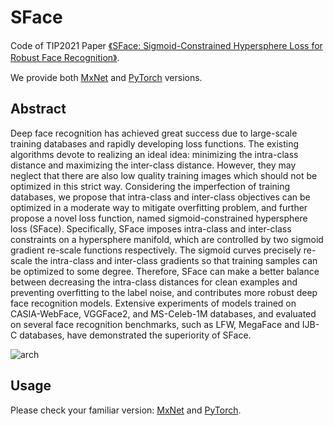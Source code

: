 # SFace
Code of TIP2021 Paper [《SFace: Sigmoid-Constrained Hypersphere Loss for Robust Face Recognition》](https://ieeexplore.ieee.org/document/9318547). 

We provide both [MxNet](https://github.com/zhongyy/SFace/tree/main/SFace_mxnet) and [PyTorch](https://github.com/zhongyy/SFace/tree/main/SFace_torch) versions.

## Abstract 
Deep face recognition has achieved great success due to large-scale training databases and rapidly developing loss functions. The existing algorithms devote to realizing an ideal idea: minimizing the intra-class distance and maximizing the inter-class distance. However, they may neglect that there are also low quality training images which should not be optimized in this strict way. Considering the imperfection of training databases, we propose that intra-class and inter-class objectives can be optimized in a moderate way to mitigate overfitting problem, and further propose a novel loss function, named sigmoid-constrained hypersphere loss (SFace). Specifically, SFace imposes intra-class and inter-class constraints on a hypersphere manifold, which are controlled by two sigmoid gradient re-scale functions respectively. The sigmoid curves precisely re-scale the intra-class and inter-class gradients so that training samples can be optimized to some degree. Therefore, SFace can make a better balance between decreasing the intra-class distances for clean examples and preventing overfitting to the label noise, and contributes more robust deep face recognition models. Extensive experiments of models trained on CASIA-WebFace, VGGFace2, and MS-Celeb-1M databases, and evaluated on several face recognition benchmarks, such as LFW, MegaFace and IJB-C databases, have demonstrated the superiority of SFace. 

![arch](https://github.com/zhongyy/SFace/blob/main/a.jpg)

## Usage
Please check your familiar version: [MxNet](https://github.com/zhongyy/SFace/tree/main/SFace_mxnet) and [PyTorch](https://github.com/zhongyy/SFace/tree/main/SFace_torch). 
